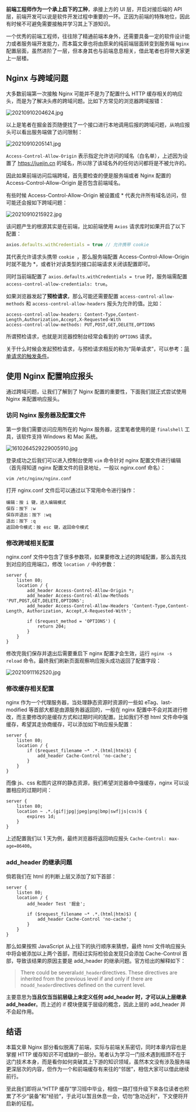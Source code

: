 **前端工程师作为一个承上启下的工种**，承接上方的 UI 层，开启对接后端的 API 层，前端开发可以说是软件开发过程中重要的一环。正因为前端的特殊地位，因此有时候不可避免需要接触并学习其上下游知识。

一个优秀的前端工程师，往往除了精通前端本身外，还需要具备一定的软件设计能力或者服务端开发能力，而本篇文章也将由原来的纯前端层面转变到服务端 `Nginx` 配置层面，虽然进阶了一层，但本身其也与前端息息相关，借此笔者也将带大家更上一层楼。

## Nginx 与跨域问题

大多数前端第一次接触 Nginx 可能并不是为了配置什么 HTTP 缓存相关的响应头，而是为了解决头疼的跨域问题。比如下方常见的浏览器跨域报错：

![20210910204624.jpg](https://p9-juejin.byteimg.com/tos-cn-i-k3u1fbpfcp/f7dcb91f1b1d40b7b8cfc6a67f25bf1c~tplv-k3u1fbpfcp-watermark.image)

以上是笔者在掘金首页随便找了一个接口进行本地调用后报的跨域问题，从响应报头可以看出服务端做了访问限制：

![20210910205141.jpg](https://p9-juejin.byteimg.com/tos-cn-i-k3u1fbpfcp/5b48c8cf1f614f25876a4af5fefd613f~tplv-k3u1fbpfcp-watermark.image)

`Access-Control-Allow-Origin` 表示指定允许访问的域名（白名单），上述因为设置了 https://juejin.cn 的域名，所以除了该域名外的任何访问都将是不被允许的。

因此如果前端访问后端跨域，首先要检查的便是服务端或者 Nginx 配置的 Access-Control-Allow-Origin 是否包含前端域名。

有些时候 Access-Control-Allow-Origin 被设置成 \* 代表允许所有域名访问，但可能还会报如下跨域问题：

![20210910215922.jpg](https://p6-juejin.byteimg.com/tos-cn-i-k3u1fbpfcp/524fd31d4e4b477287a5c0d5a841b02d~tplv-k3u1fbpfcp-watermark.image)

该问题产生的根源其实是在前端，比如前端使用 `Axios` 请求库时如果开启了以下配置：

```javascript
axios.defaults.withCredentials = true // 允许携带 cookie
```

其代表允许请求头携带 `cookie `，那么服务端配置 Access-Control-Allow-Origin 时就不能为 \*，或者针对该类型的接口前端请求关闭该配置即可。

同时当前端配置了 `axios.defaults.withCredentials = true` 时，服务端需配置 `access-control-allow-credentials: true`。

如果浏览器发起了**预检请求**，那么可能还需要配置 `access-control-allow-methods` 和 `access-control-allow-headers` 报头为允许的值。比如：

```
access-control-allow-headers: Content-Type,Content-Length,Authorization,Accept,X-Requested-With
access-control-allow-methods: PUT,POST,GET,DELETE,OPTIONS
```

所谓预检请求，也就是浏览器控制台经常会看到的 `OPTIONS` 请求。

关于什么时候会发起预检请求，与预检请求相反的称为“简单请求”，可以参考：[简单请求的触发条件](https://developer.mozilla.org/zh-CN/docs/Web/HTTP/CORS#%E7%AE%80%E5%8D%95%E8%AF%B7%E6%B1%82)。

## 使用 Nginx 配置响应报头

通过跨域问题，让我们了解到了 Nginx 配置的重要性，下面我们就正式尝试使用 Nginx 来配置响应报头。

### 访问 Nginx 服务器及配置文件

第一步我们需要访问应用所在的 Nginx 服务器，这里笔者使用的是 `finalshell` 工具，该软件支持 Windows 和 Mac 系统。

![1610264529229005910.jpg](https://p1-juejin.byteimg.com/tos-cn-i-k3u1fbpfcp/c212804fd1d64c46b13550a97da75a48~tplv-k3u1fbpfcp-watermark.image)

登录成功之后我们可以进入控制台使用 `vim` 命令针对 nginx 配置文件进行编辑（首先得知道 nginx 配置文件的目录地址，一般以 nginx.conf 命名）：

```
vim /etc/nginx/nginx.conf
```

打开 nginx.conf 文件后可以通过以下常用命令进行操作：

```
编辑：按 i 键，进入编辑模式
保存：按下 :w
保存并退出：按下 :wq
退出：按下 :q
返回命令模式：按 esc 键，返回命令模式
```

### 修改跨域相关配置

nginx.conf 文件中包含了很多参数项，如果要修改上述的跨域配置，那么首先找到对应的应用端口，修改 `location /` 中的参数：

```nginx
server {
    listen 80;
    location / {
        add_header Access-Control-Allow-Origin *; 
        add_header Access-Control-Allow-Methods 'PUT,POST,GET,DELETE,OPTIONS'; 
        add_header Access-Control-Allow-Headers 'Content-Type,Content-Length, Authorization, Accept,X-Requested-With';
        
        if ($request_method = 'OPTIONS') {
            return 204;
        }
    }
}
```

修改完我们保存并退出后需要重启下 nginx 配置才会生效，运行 `nginx -s reload` 命令。最终我们刷新页面观察响应报头成功返回了配置字段：

![20210911162520.jpg](https://p9-juejin.byteimg.com/tos-cn-i-k3u1fbpfcp/dc3207589b3b41f4b3d649dbe00bdd98~tplv-k3u1fbpfcp-watermark.image)

### 修改缓存相关配置

nginx 作为一个代理服务器，当处理静态资源时资源的一些如 eTag、last-modified 等首部大都是由源服务器返回的，一般在 nginx 配置中不会对其进行修改，而主要修改的是缓存方式和过期时间的配置。比如我们不想 html 文件命中强缓存，希望其走协商缓存，可以添加如下响应报头配置：

```nginx
server {
    listen 80;
    location / {
        if ($request_filename ~* .*.(html|htm)$) {
            add_header Cache-Control 'no-cache';
        }
    }
}
```

而像 js、css 和图片这样的静态资源，我们希望浏览器命中强缓存，nginx 可以设置相应的过期时间：

```nginx
server {
    listen 80;
    location ~ .*.(gif|jpg|jpeg|png|bmp|swf|js|css)$ {
        expires 1d;
    }
}
```

上述配置我们以 1 天为例，最终浏览器将返回响应报头 `Cache-Control: max-age=86400`。


### add_header 的继承问题

倘若我们在 html 的判断上层又添加了如下首部：

```nginx
server {
    listen 80;
    location / {
        add_header Test '掘金';

        if ($request_filename ~* .*.(html|htm)$) {
            add_header Cache-Control 'no-cache';
        }
    }
}
```

那么如果按照 JavaScript 从上往下的执行顺序来猜想，最终 html 文件响应报头中将会被添加以上两个首部，而经过实际检验会发现只会添加 Cache-Control 首部，导致该结果的原因主要是 add_header 的继承问题。官方给出的解释如下：

> There could be several`add_header`directives. These directives are inherited from the previous level if and only if there are no`add_header`directives defined on the current level.

主要意思为**当且仅当当前层级上未定义任何 add_header 时，才可以从上层继承 add_header**。而上述的 if 模块便属于层级的概念，因此上层的 add_header 并不会起作用。

## 结语

本篇文章 Nginx 部分看似脱离了前端，实际与前端关系密切，同时本章内容也是掌握 HTTP 缓存知识不可或缺的一部分。笔者认为学习一门技术遇到瓶颈不在于这门技术本身，而是看你如何突破其上下游的知识领域，虽然本文没有涉及服务端更深层次的内容，但作为一个和前端缓存有来往的“邻居”，相信大家可以借此继续前行。

至此我们即将从“HTTP 缓存”学习班中毕业，相信一路打怪升级下来各位读者也积累了不少“装备”和“经验”，于此可以暂且休息一会，切勿“急功近利”，下文便将开启新的征程。


